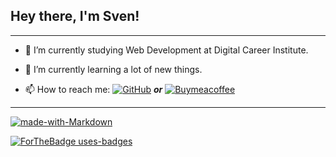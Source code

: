 
## Hey there, I'm Sven!




***

- 🔭 I’m currently studying Web Development at Digital Career Institute.

- 🌱 I’m currently learning a lot of new things.



- 📫 How to reach me: [![GitHub](https://badgen.net/badge/icon/github?icon=github&label)](https://github.com) ***or*** [![Buymeacoffee](https://badgen.net/badge/icon/buymeacoffee?icon=buymeacoffee&label)](https://https://www.buymeacoffee.com/)


***


[![made-with-Markdown](https://img.shields.io/badge/Made%20with-Markdown-1f425f.svg)](http://commonmark.org)


[![ForTheBadge uses-badges](http://ForTheBadge.com/images/badges/uses-badges.svg)](http://ForTheBadge.com)





